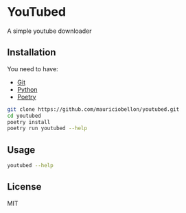 # YouTubed
A simple youtube downloader


## Installation


You need to have:
- [Git](https://git-scm.com/downloads)
- [Python](https://www.python.org/downloads/)
- [Poetry](https://python-poetry.org/docs/#installation)



```bash
git clone https://github.com/mauriciobellon/youtubed.git
cd youtubed
poetry install
poetry run youtubed --help
```

## Usage
```bash
youtubed --help
```

## License
MIT